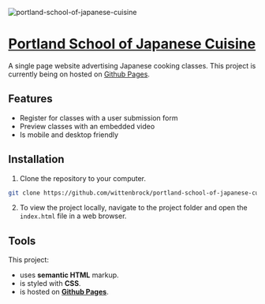 ![portland-school-of-japanese-cuisine](https://user-images.githubusercontent.com/41911653/58659439-c8cd7b80-82d7-11e9-8018-6e39ad7401ea.png)

# [Portland School of Japanese Cuisine](https://wittenbrock.github.io/portland-school-of-japanese-cuisine/)

A single page website advertising Japanese cooking classes. This project is currently being on hosted on [Github Pages](https://wittenbrock.github.io/portland-school-of-japanese-cuisine/).

## Features
* Register for classes with a user submission form
* Preview classes with an embedded video
* Is mobile and desktop friendly

## Installation

1. Clone the repository to your computer.

```bash
git clone https://github.com/wittenbrock/portland-school-of-japanese-cuisine.git
```

2. To view the project locally, navigate to the project folder and open the `index.html` file in a web browser.

## Tools

This project:

* uses **semantic HTML** markup.
* is styled with **CSS**.
* is hosted on **[Github Pages](https://wittenbrock.github.io/portland-school-of-japanese-cuisine/)**.
